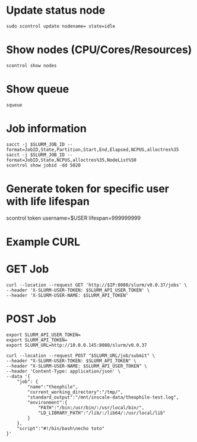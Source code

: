 # Update status node

```
sudo scontrol update nodename= state=idle
```

# Show nodes (CPU/Cores/Resources)

```
scontrol show nodes
```

# Show queue

```
squeue
```

# Job information

```
sacct -j $SLURM_JOB_ID --format=JobID,State,Partition,Start,End,Elapsed,NCPUS,alloctres%35
sacct -j $SLURM_JOB_ID --format=JobID,State,NCPUS,alloctres%35,NodeList%50
scontrol show jobid -dd 5020
```

# Generate token for specific user with life lifespan

scontrol token username=$USER lifespan=999999999

# Example CURL

# GET Job

```
curl --location --request GET 'http://$IP:8080/slurm/v0.0.37/jobs' \
--header 'X-SLURM-USER-TOKEN: $SLURM_API_USER_TOKEN' \
--header 'X-SLURM-USER-NAME: $SLURM_API_TOKEN'
```

# POST Job

```
export SLURM_API_USER_TOKEN=
export SLURM_API_TOKEN=
export SLURM_URL=http://10.0.0.145:8080/slurm/v0.0.37

```

```
curl --location --request POST "$SLURM_URL/job/submit" \
--header "X-SLURM-USER-TOKEN: $SLURM_API_TOKEN" \
--header "X-SLURM-USER-NAME: $SLURM_API_USER_TOKEN" \
--header 'Content-Type: application/json' \
--data '{
    "job": {
        "name":"theophile",
        "current_working_directory":"/tmp/",
        "standard_output":"/mnt/inscale-data/theophile-test.log",
        "environment":{
            "PATH":"/bin:/usr/bin/:/usr/local/bin/",
            "LD_LIBRARY_PATH":"/lib/:/lib64/:/usr/local/lib"
        }
    },
    "script":"#!/bin/bash\necho toto"
}'
```
